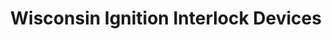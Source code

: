 ---
title: "Wisconsin Ignition Interlock Devices"
url: /racine/wisconsin-ignition-interlock-devices/
shop: car repair
---